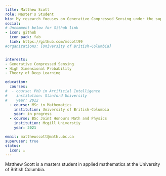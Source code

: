 ```yaml
---
title: Matthew Scott
role: Master's Student
bio: My research focuses on Generative Compressed Sensing under the supervision of Prof. Yaniv Plan and Prof. Ozgur Yilmaz.
social: 
# Uncomment below for Github link
- icon: github
  icon_pack: fab
  link: https://github.com/mscott99
#organizations: [University of British-Columbia]


interests:
- Generative Compressed Sensing
- High Dimensional Probability
- Theory of Deep Learning

education:
  courses:
#  - course: PhD in Artificial Intelligence
#    institution: Stanford University
#    year: 2012
  - course: MSc in Mathematics
    institution: University of British-Columbia
    year: in progress
  - course: BSc Joint Honours Math and Physics
    institution: Mcgill Universtiy
    year: 2021 

email: matthewscott@math.ubc.ca
superuser: true
status:
  icon: ☕️
---
```

Matthew Scott is a masters student in applied mathematics at the University of British Columbia.